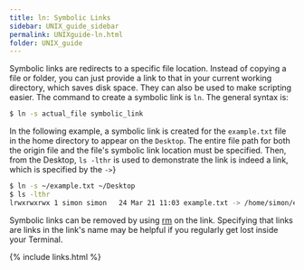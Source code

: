 ```yaml
---
title: ln: Symbolic Links
sidebar: UNIX_guide_sidebar
permalink: UNIXguide-ln.html
folder: UNIX_guide
---
```


Symbolic links are redirects to a specific file location.
Instead of copying a file or folder, you can just provide a link to that in
your current working directory, which saves disk space.
They can also be used to make scripting easier.
The command to create a symbolic link is `ln`.
The general syntax is:
```bash
$ ln -s actual_file symbolic_link
```
In the following example, a symbolic link is created for the `example.txt` file
in the home directory to appear on the `Desktop`.
The entire file path for both the origin file and the file's symbolic link
location must be specified.
Then, from the Desktop, `ls -lthr` is used to demonstrate the link is indeed a
link, which is specified by the `->`}
```bash
$ ln -s ~/example.txt ~/Desktop
$ ls -lthr
lrwxrwxrwx 1 simon simon   24 Mar 21 11:03 example.txt -> /home/simon/example.txt
```
Symbolic links can be removed by using [rm](UNIXguide-rm.html) on the link.
Specifying that links are links in the link's name may be helpful if you
regularly get lost inside your Terminal.

{% include links.html %}
